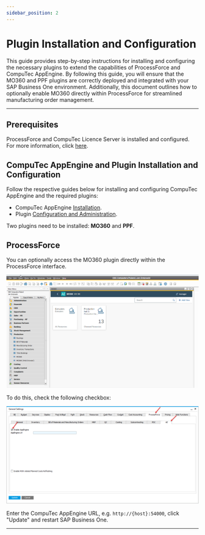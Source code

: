 ```yaml
---
sidebar_position: 2
---
```


# Plugin Installation and Configuration

This guide provides step-by-step instructions for installing and configuring the necessary plugins to extend the capabilities of ProcessForce and CompuTec AppEngine. By following this guide, you will ensure that the MO360 and PPF plugins are correctly deployed and integrated with your SAP Business One environment. Additionally, this document outlines how to optionally enable MO360 directly within ProcessForce for streamlined manufacturing order management.

---

## Prerequisites

ProcessForce and CompuTec Licence Server is installed and configured. For more information, click [here](/docs/processforce/administrator-guide/licensing/license-server/overview/).

## CompuTec AppEngine and Plugin Installation and Configuration

Follow the respective guides below for installing and configuring CompuTec AppEngine and the required plugins:

- CompuTec AppEngine [Installation](/docs/appengine/administrators-guide/configuration-and-administration/installation/).
- Plugin [Configuration and Administration](../../administrators-guide/configuration-and-administration/overview.md).

Two plugins need to be installed: **MO360** and **PPF**.

## ProcessForce

You can optionally access the MO360 plugin directly within the ProcessForce interface.

![Manufacturing Order 360](../manufacturing-order-360/media/image2020-9-14-23-18-44.png)

To do this, check the following checkbox:

![Manufacturing Order 360](../manufacturing-order-360/media/general-settings-enableappengine.png)

Enter the CompuTec AppEngine URL, e.g. `http://{host}:54000`, click "Update" and restart SAP Business One.

---
